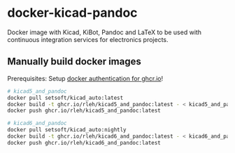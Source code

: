 # docker-kicad-pandoc

Docker image with Kicad, KiBot, Pandoc and LaTeX to be used with continuous integration services for electronics projects.

## Manually build docker images

Prerequisites: Setup [docker authentication for ghcr.io](https://docs.github.com/en/packages/working-with-a-github-packages-registry/working-with-the-container-registry#authenticating-to-the-container-registry)!

```bash
# kicad5_and_pandoc
docker pull setsoft/kicad_auto:latest
docker build -t ghcr.io/rleh/kicad5_and_pandoc:latest - < kicad5_and_pandoc.Dockerfile
docker push ghcr.io/rleh/kicad5_and_pandoc:latest

# kicad6_and_pandoc
docker pull setsoft/kicad_auto:nightly
docker build -t ghcr.io/rleh/kicad6_and_pandoc:latest - < kicad6_and_pandoc.Dockerfile
docker push ghcr.io/rleh/kicad6_and_pandoc:latest
```
